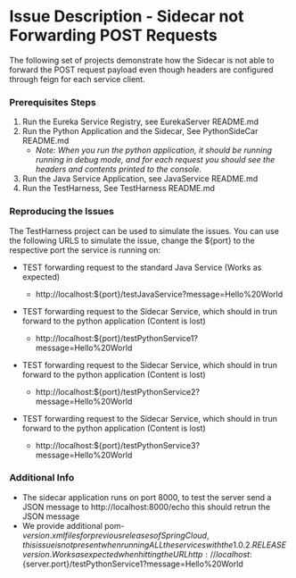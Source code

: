 # Issue Description - Sidecar not Forwarding POST Requests

The following set of projects demonstrate how the Sidecar is not able to forward the POST request payload even though headers are configured through feign for each service client.

### Prerequisites Steps

1. Run the Eureka Service Registry, see EurekaServer README.md
2. Run the Python Application and the Sidecar, See PythonSideCar README.md
    -  _Note: When you run the python application, it should be running running in debug mode, and for each request you should see the headers and contents printed to the console._
3. Run the Java Service Application, see JavaService README.md
4. Run the TestHarness, See TestHarness README.md 

### Reproducing the Issues
The TestHarness project can be used to simulate the issues. You can use the following URLS to simulate the issue, change the ${port} to the respective port the service is running on:

 - TEST forwarding request to the standard Java Service (Works as expected)
    - http://localhost:${port}/testJavaService?message=Hello%20World
    
 - TEST forwarding request to the Sidecar Service, which should in trun forward to the python application (Content is lost)
    - http://localhost:${port}/testPythonService1?message=Hello%20World
    
- TEST forwarding request to the Sidecar Service, which should in trun forward to the python application (Content is lost)
    - http://localhost:${port}/testPythonService2?message=Hello%20World
    
- TEST forwarding request to the Sidecar Service, which should in trun forward to the python application (Content is lost)
    - http://localhost:${port}/testPythonService3?message=Hello%20World

### Additional Info 
- The sidecar application runs on port 8000, to test the server send a JSON message to http://localhost:8000/echo this should retrun the JSON message 
- We provide additional pom-${version}.xml files for previous releases of Spring Cloud, this issue is not present when running ALL the services with the 1.0.2.RELEASE version. Works as expected when hitting the URL http://localhost:${server.port}/testPythonService1?message=Hello%20World
